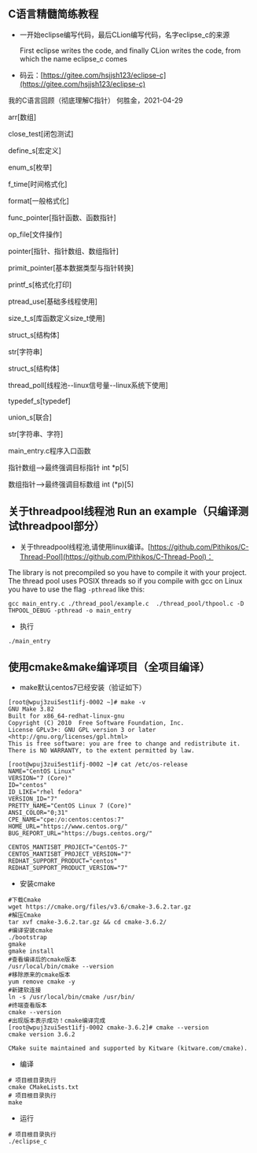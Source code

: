 ## C语言精髓简练教程
-  一开始eclipse编写代码，最后CLion编写代码，名字eclipse_c的来源
   
   First eclipse writes the code, and finally CLion writes the code, from which the name eclipse_c comes

- 码云：[https://gitee.com/hsjjsh123/eclipse-c](https://gitee.com/hsjjsh123/eclipse-c)

我的C语言回顾（彻底理解C指针）
   何胜金，2021-04-29
   
   arr[数组]

   close_test[闭包测试]
   
   define_s[宏定义]
   
   enum_s[枚举]

   f_time[时间格式化]
   
   format[一般格式化]
   
   func_pointer[指针函数、函数指针]

   op_file[文件操作]
   
   pointer[指针、指针数组、数组指针]

   primit_pointer[基本数据类型与指针转换]

   printf_s[格式化打印]
   
   ptread_use[基础多线程使用]
   
   size_t_s[库函数定义size_t使用]
   
   struct_s[结构体]

   str[字符串]

   struct_s[结构体]

   thread_poll[线程池--linux信号量--linux系统下使用]
   
   typedef_s[typedef]
   
   union_s[联合]
   
   str[字符串、字符]

   main_entry.c程序入口函数
   
   指针数组-->最终强调目标指针 int *p[5]
   
   数组指针-->最终强调目标数组 int (*p)[5]
   

## 关于threadpool线程池 Run an example（只编译测试threadpool部分）
- 关于threadpool线程池,请使用linux编译。[https://github.com/Pithikos/C-Thread-Pool](https://github.com/Pithikos/C-Thread-Pool)：

The library is not precompiled so you have to compile it with your project. The thread pool
uses POSIX threads so if you compile with gcc on Linux you have to use the flag `-pthread` like this:

```shell
gcc main_entry.c ./thread_pool/example.c  ./thread_pool/thpool.c -D THPOOL_DEBUG -pthread -o main_entry
```
- 执行
```shell
./main_entry
```

## 使用cmake&make编译项目（全项目编译）
- make默认centos7已经安装（验证如下）
```shell
[root@wpuj3zui5est1ifj-0002 ~]# make -v
GNU Make 3.82
Built for x86_64-redhat-linux-gnu
Copyright (C) 2010  Free Software Foundation, Inc.
License GPLv3+: GNU GPL version 3 or later <http://gnu.org/licenses/gpl.html>
This is free software: you are free to change and redistribute it.
There is NO WARRANTY, to the extent permitted by law.

[root@wpuj3zui5est1ifj-0002 ~]# cat /etc/os-release 
NAME="CentOS Linux"
VERSION="7 (Core)"
ID="centos"
ID_LIKE="rhel fedora"
VERSION_ID="7"
PRETTY_NAME="CentOS Linux 7 (Core)"
ANSI_COLOR="0;31"
CPE_NAME="cpe:/o:centos:centos:7"
HOME_URL="https://www.centos.org/"
BUG_REPORT_URL="https://bugs.centos.org/"

CENTOS_MANTISBT_PROJECT="CentOS-7"
CENTOS_MANTISBT_PROJECT_VERSION="7"
REDHAT_SUPPORT_PRODUCT="centos"
REDHAT_SUPPORT_PRODUCT_VERSION="7"
```
- 安装cmake
```shell
#下载Cmake
wget https://cmake.org/files/v3.6/cmake-3.6.2.tar.gz
#解压Cmake
tar xvf cmake-3.6.2.tar.gz && cd cmake-3.6.2/
#编译安装cmake
./bootstrap
gmake
gmake install
#查看编译后的cmake版本
/usr/local/bin/cmake --version
#移除原来的cmake版本
yum remove cmake -y
#新建软连接
ln -s /usr/local/bin/cmake /usr/bin/
#终端查看版本
cmake --version
#出现版本表示成功！cmake编译完成
[root@wpuj3zui5est1ifj-0002 cmake-3.6.2]# cmake --version
cmake version 3.6.2

CMake suite maintained and supported by Kitware (kitware.com/cmake).
```

- 编译
```shell
# 项目根目录执行
cmake CMakeLists.txt
# 项目根目录执行
make
```
- 运行
```shell
# 项目根目录执行
./eclipse_c
```